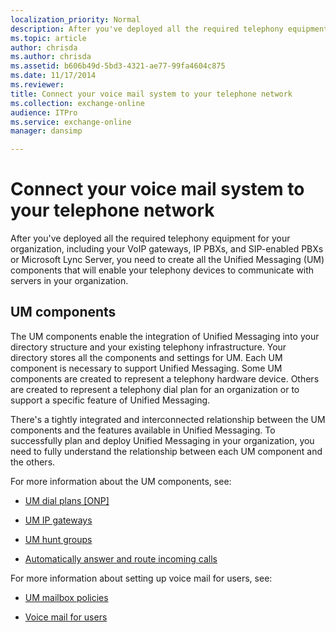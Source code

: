 ```yaml
---
localization_priority: Normal
description: After you've deployed all the required telephony equipment for your organization, including your VoIP gateways, IP PBXs, and SIP-enabled PBXs or Microsoft Lync Server, you need to create all the Unified Messaging (UM) components that will enable your telephony devices to communicate with servers in your organization.
ms.topic: article
author: chrisda
ms.author: chrisda
ms.assetid: b606b49d-5bd3-4321-ae77-99fa4604c875
ms.date: 11/17/2014
ms.reviewer: 
title: Connect your voice mail system to your telephone network
ms.collection: exchange-online
audience: ITPro
ms.service: exchange-online
manager: dansimp

---
```


# Connect your voice mail system to your telephone network

After you've deployed all the required telephony equipment for your organization, including your VoIP gateways, IP PBXs, and SIP-enabled PBXs or Microsoft Lync Server, you need to create all the Unified Messaging (UM) components that will enable your telephony devices to communicate with servers in your organization.

## UM components

The UM components enable the integration of Unified Messaging into your directory structure and your existing telephony infrastructure. Your directory stores all the components and settings for UM. Each UM component is necessary to support Unified Messaging. Some UM components are created to represent a telephony hardware device. Others are created to represent a telephony dial plan for an organization or to support a specific feature of Unified Messaging.

There's a tightly integrated and interconnected relationship between the UM components and the features available in Unified Messaging. To successfully plan and deploy Unified Messaging in your organization, you need to fully understand the relationship between each UM component and the others.

For more information about the UM components, see:

- [UM dial plans [ONP]](um-dial-plans.md)

- [UM IP gateways](um-ip-gateways.md)

- [UM hunt groups](um-hunt-groups.md)

- [Automatically answer and route incoming calls](../../voice-mail-unified-messaging/automatically-answer-and-route-calls/automatically-answer-and-route-calls.md)

For more information about setting up voice mail for users, see:

- [UM mailbox policies](../../voice-mail-unified-messaging/set-up-voice-mail/um-mailbox-policies.md)

- [Voice mail for users](../../voice-mail-unified-messaging/set-up-voice-mail/voice-mail-for-users.md)



